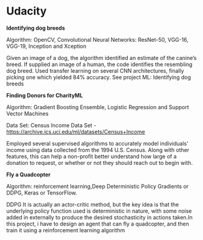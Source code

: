 # Udacity


**Identifying dog breeds**

Algorithm: OpenCV, Convolutional Neural Networks: ResNet-50, VGG-16, VGG-19, Inception and Xception

Given an image of a dog, the algorithm identified an estimate of the canine’s breed. If supplied an image of a human, the code identifies the resembling dog breed. Used transfer learning on several CNN architectures, finally picking one which yielded 84% accuracy. See project ML: Identifying dog breeds

**Finding Donors for CharityML**

Algorithm: Gradient Boosting Ensemble, Logistic Regression and Support Vector Machines

Data Set: Census Income Data Set - https://archive.ics.uci.edu/ml/datasets/Census+Income

Employed several supervised algorithms to accurately model individuals' income using data collected from the 1994 U.S. Census. Along with other features, this can help a non-profit better understand how large of a donation to request, or whether or not they should reach out to begin with.


**Fly a Quadcopter**

Algorithm: reinforcement learning,Deep Deterministic Policy Gradients or DDPG, Keras or TensorFlow.

DDPG It is actually an actor-critic method, but the key idea is that the underlying policy function used is deterministic in nature, with some noise added in externally to produce the desired stochasticity in actions taken.In this project, i have to design an agent that can fly a quadcopter, and then train it using a reinforcement learning algorithm 
